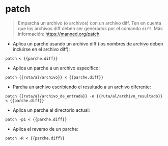 # patch

> Emparcha un archivo (o archivos) con un archivo diff.
> Ten en cuenta que los archivos diff deben ser generados por el comando `diff`.
> Más información: <https://manned.org/patch>.

- Aplica un parche usando un archivo diff (los nombres de archivo deben incluirse en el archivo diff):

`patch < {{parche.diff}}`

- Aplica un parche a un archivo específico:

`patch {{ruta/al/archivo}} < {{parche.diff}}`

- Parcha un archivo escribiendo el resultado a un archivo diferente:

`patch {{ruta/al/archivo_de_entrada}} -o {{ruta/al/archivo_resultado}} < {{parche.diff}}`

- Aplica un parche al directorio actual:

`patch -p1 < {{parche.diff}}`

- Aplica el reverso de un parche:

`patch -R < {{parche.diff}}`
